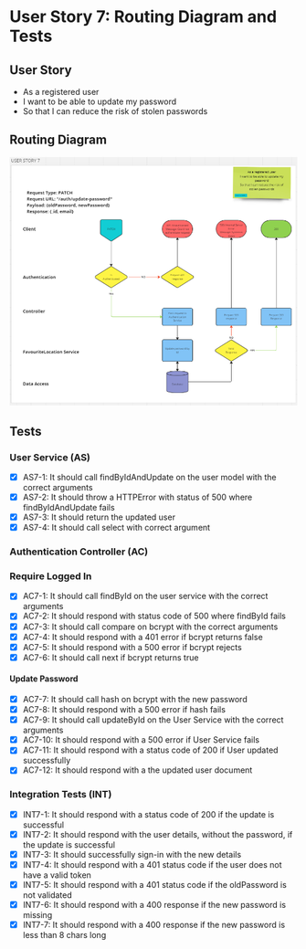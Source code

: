 # User Story 7: Routing Diagram and Tests

## User Story

- As a registered user
- I want to be able to update my password
- So that I can reduce the risk of stolen passwords

## Routing Diagram

![User story 7 Routing diagram](./images/user-story-7-routing-diagram.PNG)

## Tests

### User Service (AS)

- [x] AS7-1: It should call findByIdAndUpdate on the user model with the correct arguments
- [x] AS7-2: It should throw a HTTPError with status of 500 where findByIdAndUpdate fails
- [x] AS7-3: It should return the updated user
- [x] AS7-4: It should call select with correct argument

### Authentication Controller (AC)

### Require Logged In

<!-- These tests build on those in user story 6 | Additional functionality added to optionally require that a valid password is provided for authentication -->

- [x] AC7-1: It should call findById on the user service with the correct arguments
- [x] AC7-2: It should respond with status code of 500 where findById fails
- [x] AC7-3: It should call compare on bcrypt with the correct arguments
- [x] AC7-4: It should respond with a 401 error if bcrypt returns false
- [x] AC7-5: It should respond with a 500 error if bcrypt rejects
- [x] AC7-6: It should call next if bcrypt returns true

#### Update Password

- [x] AC7-7: It should call hash on bcrypt with the new password
- [x] AC7-8: It should respond with a 500 error if hash fails
- [x] AC7-9: It should call updateById on the User Service with the correct arguments
- [x] AC7-10: It should respond with a 500 error if User Service fails
- [x] AC7-11: It should respond with a status code of 200 if User updated successfully
- [x] AC7-12: It should respond with a the updated user document

### Integration Tests (INT)

- [x] INT7-1: It should respond with a status code of 200 if the update is successful
- [x] INT7-2: It should respond with the user details, without the password, if the update is successful
- [x] INT7-3: It should successfully sign-in with the new details
- [x] INT7-4: It should respond with a 401 status code if the user does not have a valid token
- [x] INT7-5: It should respond with a 401 status code if the oldPassword is not validated
- [x] INT7-6: It should respond with a 400 response if the new password is missing
- [x] INT7-7: It should respond with a 400 response if the new password is less than 8 chars long
